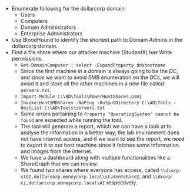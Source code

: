 - Enumerate following for the dollarcorp domain:
	- Users
	- Computers
	- Domain Administrators
	- Enterprise Administrators
- Use BloodHound to identify the shortest path to Domain Admins in the dollarcorp domain.
- Find a file share where our attacker machine (StudentX) has Write permissions.
	- `Get-DomainComputer | select -ExpandProperty dnshostname`
	- Since the first machine in a domain is always going to be the DC, and since we want to avoid SMB enumeration on the DCs, we will avoid it and store all the other machines in a new file called `servers.txt`.
	- `Import-Module C:\AD\Tools\PowerHuntShares.psm1`
	- `Invoke-HuntSMBShares -NoPing -OutputDirectory C:\AD\Tools -HostList C:\AD\Tools\servers.txt`
	- Some errors pertaining to `Property "OperatingSystem" cannot be found` are expected while running the tool.
	- The tool will generate a report, which we can have a look at to analyse the information in a better way, the lab environment does not have internet access, and if we want to see the report, we need to export it to our host machine since it fetches some information and images from the internet.
	- We have a dashboard along with multiple functionalities like a ShareGraph that we can review.
	- We found two shares where everyone has access, called `\\dcorp-std2.dollarcorp.moneycorp.local\studentshare2`, and `\\dcorp-ci.dollarcorp.moneycorp.local\AI` respectively.